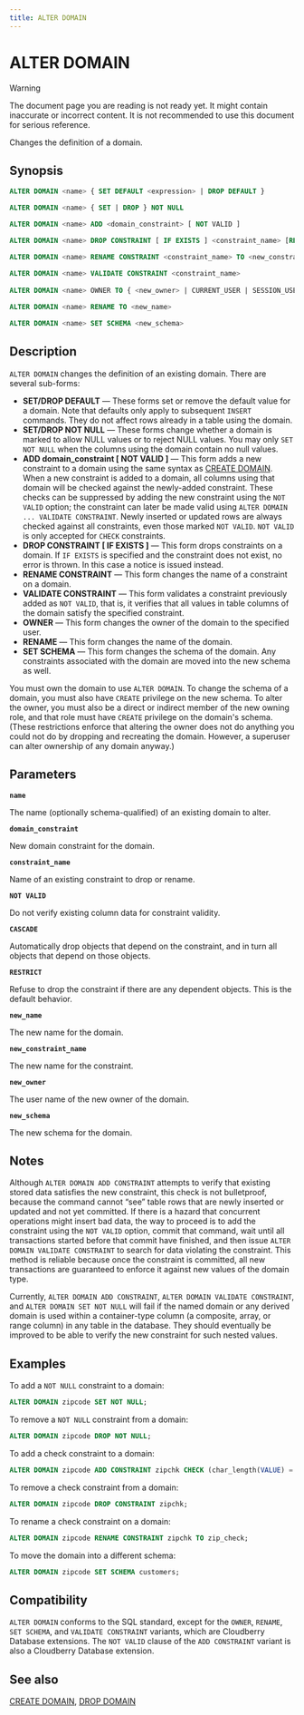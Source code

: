 ```yaml
---
title: ALTER DOMAIN
---
```


# ALTER DOMAIN

> [!WARNING]
> The document page you are reading is not ready yet. It might contain inaccurate or incorrect content. It is not recommended to use this document for serious reference.

Changes the definition of a domain.

## Synopsis

```sql
ALTER DOMAIN <name> { SET DEFAULT <expression> | DROP DEFAULT }

ALTER DOMAIN <name> { SET | DROP } NOT NULL

ALTER DOMAIN <name> ADD <domain_constraint> [ NOT VALID ]

ALTER DOMAIN <name> DROP CONSTRAINT [ IF EXISTS ] <constraint_name> [RESTRICT | CASCADE]

ALTER DOMAIN <name> RENAME CONSTRAINT <constraint_name> TO <new_constraint_name>

ALTER DOMAIN <name> VALIDATE CONSTRAINT <constraint_name>
  
ALTER DOMAIN <name> OWNER TO { <new_owner> | CURRENT_USER | SESSION_USER }
  
ALTER DOMAIN <name> RENAME TO <new_name>

ALTER DOMAIN <name> SET SCHEMA <new_schema>
```

## Description

`ALTER DOMAIN` changes the definition of an existing domain. There are several sub-forms:

- **SET/DROP DEFAULT** — These forms set or remove the default value for a domain. Note that defaults only apply to subsequent `INSERT` commands. They do not affect rows already in a table using the domain.
- **SET/DROP NOT NULL** — These forms change whether a domain is marked to allow NULL values or to reject NULL values. You may only `SET NOT NULL` when the columns using the domain contain no null values.
- **ADD domain_constraint [ NOT VALID ]** — This form adds a new constraint to a domain using the same syntax as [CREATE DOMAIN](/docs/sql-stmts/sql-stmt-create-domain.md). When a new constraint is added to a domain, all columns using that domain will be checked against the newly-added constraint. These checks can be suppressed by adding the new constraint using the `NOT VALID` option; the constraint can later be made valid using `ALTER DOMAIN ... VALIDATE CONSTRAINT`. Newly inserted or updated rows are always checked against all constraints, even those marked `NOT VALID`. `NOT VALID` is only accepted for `CHECK` constraints.
- **DROP CONSTRAINT [ IF EXISTS ]** — This form drops constraints on a domain. If `IF EXISTS` is specified and the constraint does not exist, no error is thrown. In this case a notice is issued instead.
- **RENAME CONSTRAINT** — This form changes the name of a constraint on a domain.
- **VALIDATE CONSTRAINT** — This form validates a constraint previously added as `NOT VALID`, that is, it verifies that all values in table columns of the domain satisfy the specified constraint.
- **OWNER** — This form changes the owner of the domain to the specified user.
- **RENAME** — This form changes the name of the domain.
- **SET SCHEMA** — This form changes the schema of the domain. Any constraints associated with the domain are moved into the new schema as well.

You must own the domain to use `ALTER DOMAIN`. To change the schema of a domain, you must also have `CREATE` privilege on the new schema. To alter the owner, you must also be a direct or indirect member of the new owning role, and that role must have `CREATE` privilege on the domain's schema. (These restrictions enforce that altering the owner does not do anything you could not do by dropping and recreating the domain. However, a superuser can alter ownership of any domain anyway.)

## Parameters

**`name`**

The name (optionally schema-qualified) of an existing domain to alter.

**`domain_constraint`**

New domain constraint for the domain.

**`constraint_name`**

Name of an existing constraint to drop or rename.

**`NOT VALID`**

Do not verify existing column data for constraint validity.

**`CASCADE`**

Automatically drop objects that depend on the constraint, and in turn all objects that depend on those objects.

**`RESTRICT`**

Refuse to drop the constraint if there are any dependent objects. This is the default behavior.

**`new_name`**

The new name for the domain.

**`new_constraint_name`**

The new name for the constraint.

**`new_owner`**

The user name of the new owner of the domain.

**`new_schema`**

The new schema for the domain.

## Notes

Although `ALTER DOMAIN ADD CONSTRAINT` attempts to verify that existing stored data satisfies the new constraint, this check is not bulletproof, because the command cannot “see” table rows that are newly inserted or updated and not yet committed. If there is a hazard that concurrent operations might insert bad data, the way to proceed is to add the constraint using the `NOT VALID` option, commit that command, wait until all transactions started before that commit have finished, and then issue `ALTER DOMAIN VALIDATE CONSTRAINT` to search for data violating the constraint. This method is reliable because once the constraint is committed, all new transactions are guaranteed to enforce it against new values of the domain type.

Currently, `ALTER DOMAIN ADD CONSTRAINT`, `ALTER DOMAIN VALIDATE CONSTRAINT`, and `ALTER DOMAIN SET NOT NULL` will fail if the named domain or any derived domain is used within a container-type column (a composite, array, or range column) in any table in the database. They should eventually be improved to be able to verify the new constraint for such nested values.

## Examples

To add a `NOT NULL` constraint to a domain:

```sql
ALTER DOMAIN zipcode SET NOT NULL;
```

To remove a `NOT NULL` constraint from a domain:

```sql
ALTER DOMAIN zipcode DROP NOT NULL;
```

To add a check constraint to a domain:

```sql
ALTER DOMAIN zipcode ADD CONSTRAINT zipchk CHECK (char_length(VALUE) = 5);
```

To remove a check constraint from a domain:

```sql
ALTER DOMAIN zipcode DROP CONSTRAINT zipchk;
```

To rename a check constraint on a domain:

```sql
ALTER DOMAIN zipcode RENAME CONSTRAINT zipchk TO zip_check;
```

To move the domain into a different schema:

```sql
ALTER DOMAIN zipcode SET SCHEMA customers;
```

## Compatibility

`ALTER DOMAIN` conforms to the SQL standard, except for the `OWNER`, `RENAME`, `SET SCHEMA`, and `VALIDATE CONSTRAINT` variants, which are Cloudberry Database extensions. The `NOT VALID` clause of the `ADD CONSTRAINT` variant is also a Cloudberry Database extension.

## See also

[CREATE DOMAIN](/docs/sql-stmts/sql-stmt-create-domain.md), [DROP DOMAIN](/docs/sql-stmts/sql-stmt-drop-domain.md)
